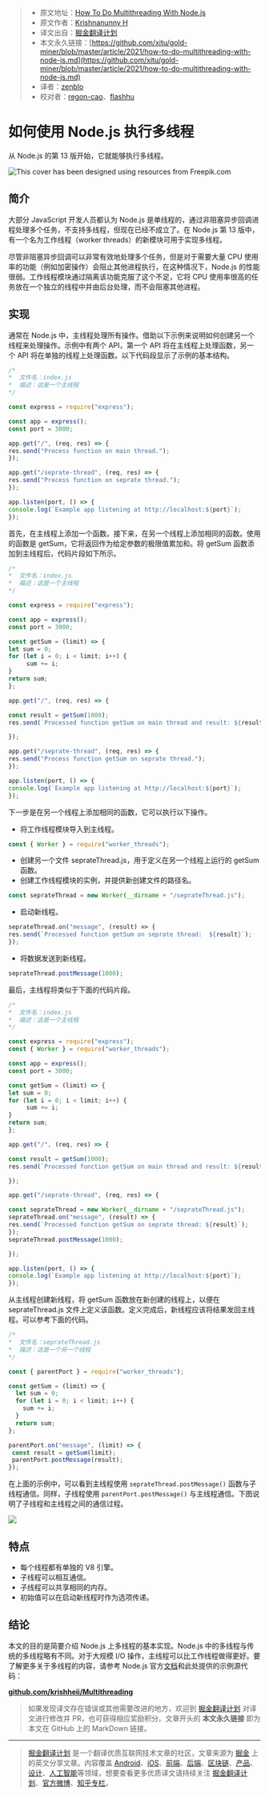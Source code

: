 > * 原文地址：[How To Do Multithreading With Node.js](https://medium.com/javascript-in-plain-english/how-to-do-multithreading-with-node-js-207aabdaddfb)
> * 原文作者：[Krishnanunny H](https://medium.com/@krishnanunny)
> * 译文出自：[掘金翻译计划](https://github.com/xitu/gold-miner)
> * 本文永久链接：[https://github.com/xitu/gold-miner/blob/master/article/2021/how-to-do-multithreading-with-node-js.md](https://github.com/xitu/gold-miner/blob/master/article/2021/how-to-do-multithreading-with-node-js.md)
> * 译者：[zenblo](https://github.com/zenblo)
> * 校对者：[regon-cao](https://github.com/regon-cao)、[flashhu](https://github.com/flashhu)

# 如何使用 Node.js 执行多线程

从 Node.js 的第 13 版开始，它就能够执行多线程。

![This cover has been designed using resources from [Freepik.com](https://www.freepik.com/)](https://cdn-images-1.medium.com/max/2000/1*XX-DmkhMjdr3AyDpvlk0Aw.png)

## 简介

大部分 JavaScript 开发人员都认为 Node.js 是单线程的，通过非阻塞异步回调进程处理多个任务，不支持多线程，但现在已经不成立了。在 Node.js 第 13 版中，有一个名为工作线程（worker threads）的新模块可用于实现多线程。

尽管非阻塞异步回调可以非常有效地处理多个任务，但是对于需要大量 CPU 使用率的功能（例如加密操作）会阻止其他进程执行，在这种情况下，Node.js 的性能很弱。工作线程模块通过隔离该功能克服了这个不足，它将 CPU 使用率很高的任务放在一个独立的线程中并由后台处理，而不会阻塞其他进程。

## 实现

通常在 Node.js 中，主线程处理所有操作。借助以下示例来说明如何创建另一个线程来处理操作。示例中有两个 API，第一个 API 将在主线程上处理函数，另一个 API 将在单独的线程上处理函数。以下代码段显示了示例的基本结构。

```js
/*
*  文件名：index.js
*  描述：这是一个主线程
*/

const express = require("express");

const app = express();
const port = 3000;

app.get("/", (req, res) => {
res.send("Process function on main thread.");
});

app.get("/seprate-thread", (req, res) => {
res.send("Process function on seprate thread.");
});

app.listen(port, () => {
console.log(`Example app listening at http://localhost:${port}`);
});
```

首先，在主线程上添加一个函数。接下来，在另一个线程上添加相同的函数。使用的函数是 getSum，它将返回作为给定参数的极限值累加和。将 getSum 函数添加到主线程后，代码片段如下所示。

```js
/*
*  文件名：index.js
*  描述：这是一个主线程
*/

const express = require("express");

const app = express();
const port = 3000;

const getSum = (limit) => {
let sum = 0;
for (let i = 0; i < limit; i++) {
     sum += i;
}
return sum;
};

app.get("/", (req, res) => {

const result = getSum(1000);
res.send(`Processed function getSum on main thread and result: ${result}`);

});

app.get("/seprate-thread", (req, res) => {
res.send("Process function getSum on seprate thread.");
});

app.listen(port, () => {
console.log(`Example app listening at http://localhost:${port}`);
});
```

下一步是在另一个线程上添加相同的函数，它可以执行以下操作。

* 将工作线程模块导入到主线程。

```js
const { Worker } = require("worker_threads");
```

* 创建另一个文件 seprateThread.js，用于定义在另一个线程上运行的 getSum 函数。
* 创建工作线程模块的实例，并提供新创建文件的路径名。

```js
const seprateThread = new Worker(__dirname + "/seprateThread.js");
```

* 启动新线程。

```js
seprateThread.on("message", (result) => {
res.send(`Processed function getSum on seprate thread:  ${result}`);
});
```

* 将数据发送到新线程。

```js
seprateThread.postMessage(1000);
```

最后，主线程将类似于下面的代码片段。

```js
/*
*  文件名：index.js
*  描述：这是一个主线程
*/

const express = require("express");
const { Worker } = require("worker_threads");

const app = express();
const port = 3000;

const getSum = (limit) => {
let sum = 0;
for (let i = 0; i < limit; i++) {
     sum += i;
}
return sum;
};

app.get("/", (req, res) => {

const result = getSum(1000);
res.send(`Processed function getSum on main thread and result: ${result}`);

});

app.get("/seprate-thread", (req, res) => {

const seprateThread = new Worker(__dirname + "/seprateThread.js");
seprateThread.on("message", (result) => {
res.send(`Processed function getSum on seprate thread: ${result}`);
});
seprateThread.postMessage(1000);

});

app.listen(port, () => {
console.log(`Example app listening at http://localhost:${port}`);
});
```

从主线程创建新线程，将 getSum 函数放在新创建的线程上，以便在 seprateThread.js 文件上定义该函数。定义完成后，新线程应该将结果发回主线程。可以参考下面的代码。

```js
/*
*  文件名：seprateThread.js
*  描述：这是一个另一个线程
*/

const { parentPort } = require("worker_threads");

const getSum = (limit) => {
  let sum = 0;
  for (let i = 0; i < limit; i++) {
    sum += i;
  }
  return sum;
};

parentPort.on("message", (limit) => {
 const result = getSum(limit);
 parentPort.postMessage(result);
});
```

在上面的示例中，可以看到主线程使用 `seprateThread.postMessage()` 函数与子线程通信。同样，子线程使用 `parentPort.postMessage()` 与主线程通信。下图说明了子线程和主线程之间的通信过程。

![](https://cdn-images-1.medium.com/max/2000/1*ydQqBzkh6FO4WUwHtGF7zA.png)

## 特点

* 每个线程都有单独的 V8 引擎。
* 子线程可以相互通信。
* 子线程可以共享相同的内存。
* 初始值可以在启动新线程时作为选项传递。

## 结论

本文的目的是简要介绍 Node.js 上多线程的基本实现。Node.js 中的多线程与传统的多线程略有不同。对于大规模 I/O 操作，主线程可以比工作线程做得更好。要了解更多关于多线程的内容，请参考 Node.js 官方[文档](https://nodejs.org/api/worker_threads.html)和此处提供的示例源代码：

[**github.com/krishheii/Multithreading**](https://github.com/krishheii/Multithreading)

> 如果发现译文存在错误或其他需要改进的地方，欢迎到 [掘金翻译计划](https://github.com/xitu/gold-miner) 对译文进行修改并 PR，也可获得相应奖励积分。文章开头的 **本文永久链接** 即为本文在 GitHub 上的 MarkDown 链接。

---

> [掘金翻译计划](https://github.com/xitu/gold-miner) 是一个翻译优质互联网技术文章的社区，文章来源为 [掘金](https://juejin.im) 上的英文分享文章。内容覆盖 [Android](https://github.com/xitu/gold-miner#android)、[iOS](https://github.com/xitu/gold-miner#ios)、[前端](https://github.com/xitu/gold-miner#前端)、[后端](https://github.com/xitu/gold-miner#后端)、[区块链](https://github.com/xitu/gold-miner#区块链)、[产品](https://github.com/xitu/gold-miner#产品)、[设计](https://github.com/xitu/gold-miner#设计)、[人工智能](https://github.com/xitu/gold-miner#人工智能)等领域，想要查看更多优质译文请持续关注 [掘金翻译计划](https://github.com/xitu/gold-miner)、[官方微博](http://weibo.com/juejinfanyi)、[知乎专栏](https://zhuanlan.zhihu.com/juejinfanyi)。

